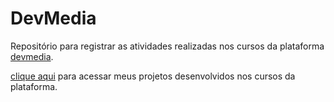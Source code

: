# DevMedia

Repositório para registrar as atividades realizadas nos cursos da plataforma [devmedia](https://www.devmedia.com.br/).

[clique aqui](https://www.devmedia.) para acessar meus projetos desenvolvidos nos cursos da plataforma.

